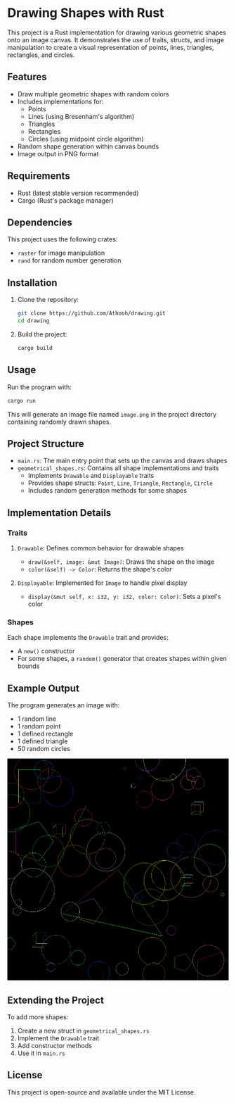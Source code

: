 # Drawing Shapes with Rust

This project is a Rust implementation for drawing various geometric shapes onto an image canvas. It demonstrates the use of traits, structs, and image manipulation to create a visual representation of points, lines, triangles, rectangles, and circles.

## Features

- Draw multiple geometric shapes with random colors
- Includes implementations for:
  - Points
  - Lines (using Bresenham's algorithm)
  - Triangles
  - Rectangles
  - Circles (using midpoint circle algorithm)
- Random shape generation within canvas bounds
- Image output in PNG format

## Requirements

- Rust (latest stable version recommended)
- Cargo (Rust's package manager)

## Dependencies

This project uses the following crates:
- `raster` for image manipulation
- `rand` for random number generation

## Installation

1. Clone the repository:
   ```bash
   git clone https://github.com/Athooh/drawing.git
   cd drawing
   ```

2. Build the project:
   ```bash
   cargo build
   ```

## Usage

Run the program with:
```bash
cargo run
```

This will generate an image file named `image.png` in the project directory containing randomly drawn shapes.

## Project Structure

- `main.rs`: The main entry point that sets up the canvas and draws shapes
- `geometrical_shapes.rs`: Contains all shape implementations and traits
  - Implements `Drawable` and `Displayable` traits
  - Provides shape structs: `Point`, `Line`, `Triangle`, `Rectangle`, `Circle`
  - Includes random generation methods for some shapes

## Implementation Details

### Traits

1. `Drawable`: Defines common behavior for drawable shapes
   - `draw(&self, image: &mut Image)`: Draws the shape on the image
   - `color(&self) -> Color`: Returns the shape's color

2. `Displayable`: Implemented for `Image` to handle pixel display
   - `display(&mut self, x: i32, y: i32, color: Color)`: Sets a pixel's color

### Shapes

Each shape implements the `Drawable` trait and provides:
- A `new()` constructor
- For some shapes, a `random()` generator that creates shapes within given bounds

## Example Output

The program generates an image with:
- 1 random line
- 1 random point
- 1 defined rectangle
- 1 defined triangle
- 50 random circles

![Example Output](image.png)

## Extending the Project

To add more shapes:
1. Create a new struct in `geometrical_shapes.rs`
2. Implement the `Drawable` trait
3. Add constructor methods
4. Use it in `main.rs`

## License

This project is open-source and available under the MIT License.
